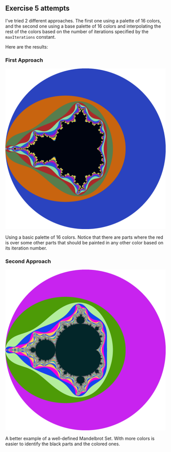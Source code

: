 ## Exercise 5 attempts

I've tried 2 different approaches. The first one using a palette of 16 colors, and the second one using a base palette of 16 colors and interpolating the rest of the colors based on the number of iterations specified by the `maxIterations` constant.


Here are the results:

### First Approach

![First approach](./mandelbrot1/mandelbrot1.png)

Using a basic palette of 16 colors. Notice that there are parts where the red is over some other parts that should be painted in any other color based on its iteration number.

### Second Approach

![Second approach](./mandelbrot2/mandelbrot2.png)

A better example of a well-defined Mandelbrot Set. With more colors is easier to identify the black parts and the colored ones.
